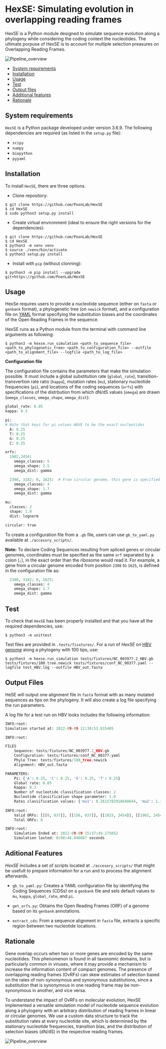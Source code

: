 # HexSE: Simulating evolution in overlapping reading frames
HexSE is a Python module designed to simulate sequence evolution along a phylogeny while considering the coding context the nucleotides. The ultimate porpuse of HexSE is to account for multiple selection preasures on Overlapping Reading Frames. 

![Pipeline_overview](./images/Pipeline_overview.png)

+ [System requirements](#system-requirements)  
+ [Installation](#installation)  
+ [Usage](#usage)
+ [Test](#test)  
+ [Output files](#output-files)  
+ [Additional features](#additional-features)
+ [Rationale](#rationale)

## System requirements
`HexSE` is a Python package developed under version 3.6.9.
The following dependencies are required (as listed in the `setup.py` file):

* `scipy`
* `numpy`
* `biopython`
* `pyyaml`

## Installation

To install `HexSE`, there are three options. 

* Clone repository:
```console
$ git clone https://github.com/PoonLab/HexSE
$ cd HexSE
$ sudo python3 setup.py install
```

* Create virtual environment (ideal to ensure the right versions for the dependencies):
```console
$ git clone https://github.com/PoonLab/HexSE
$ cd HexSE 
$ python3 -m venv venv
$ source ./venv/bin/activate
$ python3 setup.py install
```

* Install with `pip` (without clonning):
```console
$ python3 -m pip install --upgrade git+https://github.com/PoonLab/HexSE
```

## Usage
HexSe requires users to provide a nucleotide sequence (either on `fasta` or `genbank` format), a phylogenetic tree (on `newick` format), and a configuration file on [YAML](https://en.wikipedia.org/wiki/YAML) format specifying the substitution biases and the coordinates of the Open Reading Frames in the sequence.

HexSE runs as a Python module from the terminal with command line arguments as following:
```console
$ python3 -m hexse.run_simulation <path_to_sequence_file> <path_to_phylogenetic_tree> <path_to_configuration_file> --outfile <path_to_alignment_file> --logfile <path_to_log_file>
```

**Configuration file**

The configuration file contains the parameters that make the simulation possible. It must include a global substitution rate (`global_rate`), transition-transvertion rate ratio (`kappa`), mutation rates (`mu`), stationary nucleotide frequencies (`pi`), and locations of the coding sequences (`orfs`) with specifications of the distrbution from which dN/dS values (`omega`) are drawn (`omega_classes`, `omega_shape`, `omega_dist`):

```python
global_rate: 0.05
kappa: 0.3

pi: 
# Note that keys for pi values HAVE to be the exact nucleotides
  A: 0.25
  T: 0.25
  G: 0.25
  C: 0.25

orfs:   
  1902,2454:
    omega_classes: 5
    omega_shape: 2.5
    omega_dist: gamma

  2308, 3182; 0, 1625:  # From circular genome, this gene is specified as two separated fragments
    omega_classes: 4
    omega_shape: 1.7
    omega_dist: gamma

mu:
  classes: 2
  shape: 1.0
  dist: lognorm

circular: true

```
To create a configuration file from a `.gb` file, users can use `gb_to_yaml.py` available at `./accesory_scripts/`.

**Note:** To declare Coding Sequences resulting from spliced genes or circular genomes, coordinates must be specified as the same `orf` separated by a colon (`;`), in the exact order than the ribosome would read it. For example, a gene from a circular genome encoded from position `2308` to `1625`, is defined in the configuration file as:

```python
  2308, 3182; 0, 1625:
    omega_classes: 4
    omega_shape: 1.7
    omega_dist: gamma
```

## Test
To check that `HexSE` has been properly installed and that you have all the required dependencies, use:

```console
$ python3 -m unittest
```

Test files are provided in `.tests/fisxtures/`. For a run of *HexSE* on [HBV genome](https://www.ncbi.nlm.nih.gov/nuccore/NC_003977.2) along a phylogeny with 100 tips, use:
```console
$ python3 -m hexse.run_simulation tests/fixtures/NC_003977.2_HBV.gb tests/fixtures/100_tree.newick tests/fixtures/conf_NC_00377.yaml --logfile test_HBV.log --outfile HBV_out.fasta
```

## Output Files
HeSE will output one alignment file in `fasta` format with as many mutated sequences as tips on the phylogeny. It will also create a log file specifying the run parameters. 

A log file for a test run on HBV looks includes the following information:
```python
INFO:root:
Simulation started at: 2022-09-09 12:30:53.815405

INFO:root:

FILES
	Sequence: tests/fixtures/NC_003977.2_HBV.gb
	Configuration: tests/fixtures/conf_NC_00377.yaml
	Phylo Tree: tests/fixtures/100_tree.newick
	Alignment: HBV_out.fasta

PARAMETERS: 
	Pi: {'A': 0.25, 'C': 0.25, 'G': 0.25, 'T': 0.25}
	Global rate: 0.05
	Kappa: 0.3
	Number of nucleotide classification classes: 2
	Nucleotide classification shape parameter: 1.0
	Rates classification values: {'mu1': 0.2615782918648644, 'mu2': 1.3871429788350027}
	
INFO:root:
	Valid ORFs: [[[0, 837]], [[156, 837]], [[1815, 2454]], [[1902, 2454]], [[1375, 1840]], [[1853, 1922]], [[2849, 3182]], [[3173, 3182]]]
	Total ORFs: 8

INFO:root:
	Simulation Ended at: 2022-09-09 15:37:49.275652
	Simulation lasted: 0:00:46.946687 seconds
```

## Aditional Features
*HexSE* includes a set of scripts located at `./accesory_scripts/` that might be usefult to prepare information for a run and to process the alignment afterwards. 

* `gb_to_yaml.py`: Creates a YAML configuration file by identifying the Coding Sequences (CDSs) on a `genbank` file and sets default values to `mu`, `kappa`, `global_rate`, and `pi`.

* `get_orfs.py`: Obtains the Open Reading Frames (ORF) of a genome based on its `genbank` annotations.

* `extract_cds`: From a sequence alignment in `fasta` file, extracts a specific region between two nucleotide locations.    

## Rationale

Gene overlap occurs when two or more genes are encoded by the same nucleotides.
This phenomenon is found in all taxonomic domains, but is particularly common in viruses, where it may provide a mechanism to increase the information content of compact genomes. The presence of overlapping reading frames (OvRFs) can skew estimates of selection based on the rates of non-synonymous and synonymous substitutions, since a substitution that is synonymous in one reading frame may be non-synonymous in another, and vice versa. 

To understand the impact of OvRFs on molecular evolution, HexSE implemented a versatile simulation model of nucleotide sequence evolution along a phylogeny with an arbitrary distribution of reading frames in linear or circular genomes. We use a custom data structure to track the substitution rates at every nucleotide site, which is determined by the stationary nucleotide frequencies, transition bias, and the distribution of selection biases (dN/dS) in the respective reading frames.

![Pipeline_overview](./images/Probability_tree.png)